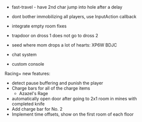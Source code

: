 - fast-travel - have 2nd char jump into hole after a delay
- dont bother immobilizing all players, use InputAction callback

- integrate empty room fixes
- trapdoor on dross 1 does not go to dross 2

- seed where mom drops a lot of hearts: XP6W BDJC

- chat system
- custom console

Racing+ new features:
- detect pause buffering and punish the player
- Charge bars for all of the charge items
	- Azazel's Rage
- automatically open door after going to 2x1 room in mines with completed knife
- Add charge bar for No. 2
- Implement time offsets, show on the first room of each floor
